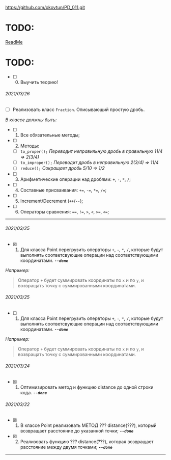 ﻿https://github.com/okovtun/PD_011.git

# TODO:
[ReadMe](ReadMe.md)

# TODO:
- [ ] 0. Выучить теорию!

###### 2021/03/26
- [ ] Реализовать класс `Fraction`. Описывающий простую дробь. 

*В классе должны быть:*

- [ ] 1. Все обязательные методы;
- [ ] 2. Методы:
	- [ ] `to_proper();`	*Переводит неправильную дробь в правильную 11/4 => 2(3/4)*
	- [ ] `to_improper();`	*Переводит дробь в неправильную	2(3/4) => 11/4*
	- [ ] `reduce();`		*Сокращает дробь		5/10 => 1/2*
- [ ] 3. Арифметические операции над дробями: `+`, `-`, `*`, `/`;
- [ ] 4. Составные присваивания: `+=`, `-=`, `*=`, `/=`;
- [ ] 5. Increment/Decrement (`++`/`--`);
- [ ] 6. Операторы сравнения: `==`, `!=`, `>`, `<`, `>=`, `<=`;

---

###### 2021/03/25
- [x] 1. Для класса Point перегрузить опервторы `+`, `-`, `*`, `/`, которые будут выполнять соответсвующие операции над соответствующими координатами. ***`--done`***

*Например:*
> Оператор `+` будет суммировать координаты по `x` и по `y`, и возвращать точку с суммированными координатами. 

###### 2021/03/25
- [ ] 1. Для класса Point перегрузить опервторы `+`, `-`, `*`, `/`, которые будут выполнять соответсвующие операции над соответствующими координатами. ***`--done`***

*Например:*
> Оператор `+` будет суммировать координаты по `x` и по `y`, и возвращать точку с суммированными координатами. 

###### 2021/03/24
- [x] 1. Оптимизировать метод и функцию distance до одной строки кода. ***`--done`***

###### 2021/03/22
- [x] 1. В классе Point реализовать МЕТОД ??? distance(???), который возвращает расстояние до указанной точки; ***`--done`***
- [x] 2. Реализовать функцию ??? distance(???), которая возвращает расстояние между двумя точками; ***`--done`***

---
[ThisRepo]:(https://github.com/okovtun/PD_011.git)
